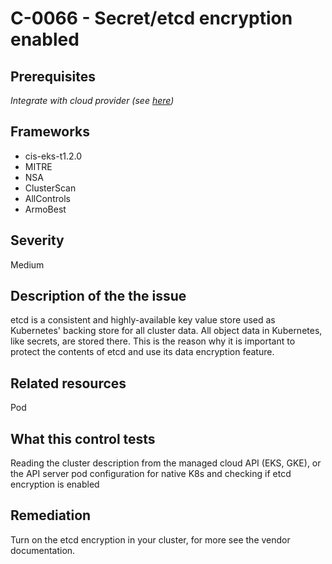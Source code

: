 # C-0066 - Secret/etcd encryption enabled

## Prerequisites
 *Integrate with cloud provider (see [here](https://hub.armosec.io/docs/kubescape-integration-with-cloud-providers))*
 
## Frameworks
* cis-eks-t1.2.0
* MITRE
* NSA
* ClusterScan
* AllControls
* ArmoBest
 
## Severity
Medium

## Description of the the issue
etcd is a consistent and highly-available key value store used as Kubernetes' backing store for all cluster data. All object data in Kubernetes, like secrets, are stored there. This is the reason why it is important to protect the contents of etcd and use its data encryption feature.
 
## Related resources
Pod
 
## What this control tests 
Reading the cluster description from the managed cloud API (EKS, GKE), or the API server pod configuration for native K8s and checking if etcd encryption is enabled
 
## Remediation
Turn on the etcd encryption in your cluster, for more see the vendor documentation.
 

